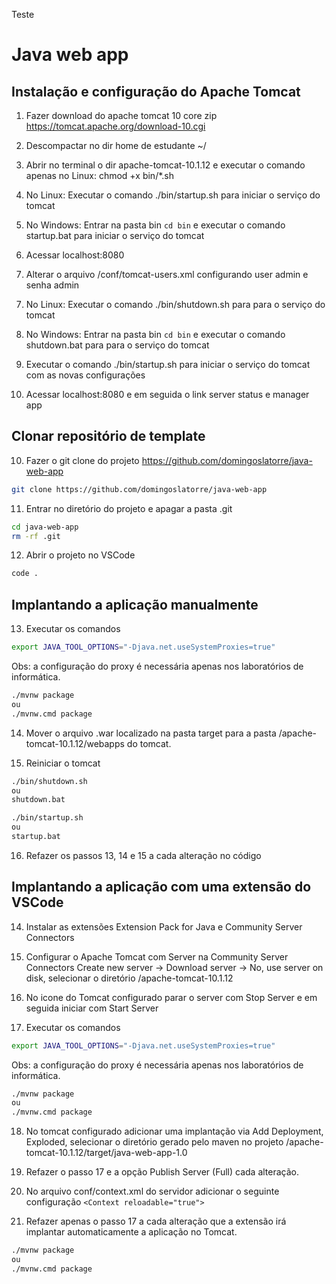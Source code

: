 Teste

# Java web app

## Instalação e configuração do Apache Tomcat

1. Fazer download do apache tomcat 10 core zip
https://tomcat.apache.org/download-10.cgi

2. Descompactar no dir home de estudante ~/

3. Abrir no terminal o dir apache-tomcat-10.1.12 e executar o comando apenas no Linux: chmod +x bin/*.sh

4. No Linux: Executar o comando ./bin/startup.sh para iniciar o serviço do tomcat
5. No Windows: Entrar na pasta bin `cd bin` e executar o comando startup.bat para iniciar o serviço do tomcat

5. Acessar localhost:8080

6. Alterar o arquivo /conf/tomcat-users.xml configurando user admin e senha admin
<user username="admin" password="admin" roles="manager-gui"/>

7. No Linux: Executar o comando ./bin/shutdown.sh para para o serviço do tomcat
8. No Windows: Entrar na pasta bin `cd bin` e executar o comando shutdown.bat para para o serviço do tomcat

9. Executar o comando ./bin/startup.sh para iniciar o serviço do tomcat com as novas configurações

10. Acessar localhost:8080 e em seguida o link server status e manager app

## Clonar repositório de template

10. Fazer o git clone do projeto https://github.com/domingoslatorre/java-web-app

```bash
git clone https://github.com/domingoslatorre/java-web-app
```

11. Entrar no diretório do projeto e apagar a pasta .git
```bash
cd java-web-app
rm -rf .git
```
12. Abrir o projeto no VSCode
```bash
code .
```

## Implantando a aplicação manualmente

13. Executar os comandos
```bash 
export JAVA_TOOL_OPTIONS="-Djava.net.useSystemProxies=true" 
```
Obs: a configuração do proxy é necessária apenas nos laboratórios de informática.

```bash
./mvnw package
ou
./mvnw.cmd package
```

14. Mover o arquivo .war localizado na pasta target para a pasta /apache-tomcat-10.1.12/webapps do tomcat. 

15. Reiniciar o tomcat 
```bash
./bin/shutdown.sh
ou
shutdown.bat
```
```bash
./bin/startup.sh
ou
startup.bat
```

16. Refazer os passos 13, 14 e 15 a cada alteração no código

## Implantando a aplicação com uma extensão do VSCode

14. Instalar as extensões Extension Pack for Java e Community Server Connectors

15. Configurar o Apache Tomcat com Server na Community Server Connectors
Create new server -> Download server -> No, use server on disk, selecionar o diretório /apache-tomcat-10.1.12

16. No icone do Tomcat configurado parar o server com Stop Server e em seguida iniciar com Start Server

17. Executar os comandos
```bash 
export JAVA_TOOL_OPTIONS="-Djava.net.useSystemProxies=true" 
```
Obs: a configuração do proxy é necessária apenas nos laboratórios de informática.

```bash
./mvnw package
ou
./mvnw.cmd package
```

18. No tomcat configurado adicionar uma implantação via Add Deployment, Exploded, selecionar o diretório gerado pelo maven no projeto /apache-tomcat-10.1.12/target/java-web-app-1.0

19. Refazer o passo 17 e a opção Publish Server (Full) cada alteração.

20. No arquivo conf/context.xml do servidor adicionar o seguinte configuração `<Context reloadable="true">`

21. Refazer apenas o passo 17 a cada alteração que a extensão irá implantar automaticamente a aplicação no Tomcat.

```bash
./mvnw package
ou
./mvnw.cmd package
```

